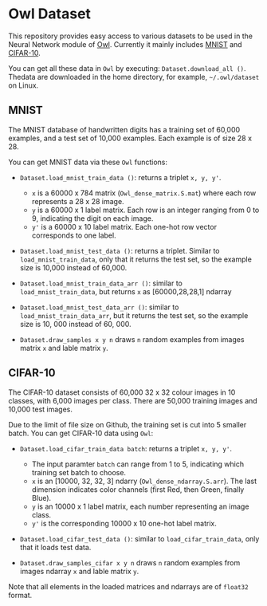# Owl Dataset

This repository provides easy access to various datasets to be used in the
Neural Network module of [Owl](https://github.com/ryanrhymes/owl).
Currently it mainly includes [MNIST](http://yann.lecun.com/exdb/mnist/) and
[CIFAR-10](https://www.cs.toronto.edu/~kriz/cifar.html).

You can get all these data in `Owl` by executing: `Dataset.download_all ()`.
Thedata are downloaded in the home directory, for example,  `~/.owl/dataset` on Linux.

## MNIST

The MNIST database of handwritten digits has a training set of 60,000 examples,
and a test set of 10,000 examples. Each example is of size 28 x 28.

You can get MNIST data via these `Owl` functions:

- `Dataset.load_mnist_train_data ()`: returns a triplet `x, y, y'`.
  + `x` is a 60000 x 784 matrix (`Owl_dense_matrix.S.mat`) where each row represents a 28 x 28 image.
  + `y` is a 60000 x 1 label matrix. Each row is an integer ranging from 0 to 9,
  indicating the digit on each image.
  + `y'` is a 60000 x 10 label matrix. Each one-hot row vector corresponds to
  one label.

- `Dataset.load_mnist_test_data ()`: returns a triplet.
  Similar to `load_mnist_train_data`, only that it returns the test set, so
  the example size is 10,000 instead of 60,000.

- `Dataset.load_mnist_train_data_arr ()`: similar to `load_mnist_train_data`,   but returns `x` as [60000,28,28,1] ndarray

- `Dataset.load_mnist_test_data_arr ()`: similar to
  `load_mnist_train_data_arr`, but it returns the test set, so the example size
  is 10, 000 instead of 60, 000.

- `Dataset.draw_samples x y n` draws `n` random examples from images matrix `x` and lable matrix `y`.  

## CIFAR-10
The CIFAR-10 dataset consists of 60,000 32 x 32 colour images in 10 classes,
with 6,000 images per class. There are 50,000 training images and 10,000 test
images.

Due to the limit of file size on Github, the training set is cut into 5 smaller
batch. You can get CIFAR-10 data using `Owl`:

- `Dataset.load_cifar_train_data batch`: returns a triplet `x, y, y'`.
  + The input paramter `batch` can range from 1 to 5, indicating which training set batch to choose.
  + `x` is an [10000, 32, 32, 3] ndarry (`Owl_dense_ndarray.S.arr`). The last
  dimension indicates color channels (first Red, then Green, finally Blue).
  + `y` is an 10000 x 1 label matrix, each number representing
  an image class.
  + `y'` is the corresponding 10000 x 10 one-hot label matrix.  

- `Dataset.load_cifar_test_data ()`: similar to `load_cifar_train_data`, only
  that it loads test data.

- `Dataset.draw_samples_cifar x y n` draws `n` random examples from images ndarray `x` and lable matrix `y`.

Note that all elements in the loaded matrices and ndarrays are of `float32` format.
